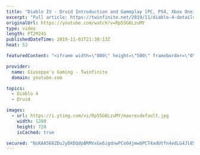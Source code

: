 ```yaml
---
title: "Diablo IV - Druid Introduction and Gameplay [PC, PS4, Xbox One]"
excerpt: "Full article: https://twinfinite.net/2019/11/diablo-4-details videos/ Recorded from Blizzcon livestream: https://blizzcon.com/en-us/watch."
originalUrl: https://youtube.com/watch?v=Rp55G6LzuMY
type: video
length: PT2M24S
publishedDateTime: 2019-11-01T21:30:13Z
heat: 52

featuredContent: "<iframe width=\"800\" height=\"500\" frameborder=\"0\" src=\"https://www.youtube.com/embed/Rp55G6LzuMY\" allow=\"accelerometer; autoplay; encrypted-media; gyroscope; picture-in-picture\" allowfullscreen></iframe>"

provider:
  name: Giuseppe's Gaming - Twinfinite
  domain: youtube.com

topics:
  - Diablo 4
  - Druid

images:
  - url: https://i.ytimg.com/vi/Rp55G6LzuMY/maxresdefault.jpg
    width: 1280
    height: 720
    isCached: true

secured: "NsKAA568ZDuJyDXDQdpBRMVxGx6igdnwPCo04jmwUPCT4adUtfn4edLG4Jl85eL7fv567BiyHHZi+sQHnfsk6jeSKwBpyUWnmsulZxVBx+4BHN3t0wTntwKseqV54j0/aWQ69m7qzyBYGmcMueHq/sduTE/LF3/RxyHm5ldnLwUHejr9637svQdQjYmRhRo+tSAmXkOXgPVZReCgurvRNNBMLeLJsHoLHeUFm3Y7f4cGLxpiYNZQ+bLsZcLvSZGBOl35JpHExRbV1SHOBICpxctojDxPxTBJ/QkGlrf09aSRCHGzNebhsD/WMkI9y6P5eSQxVKde5Ctoj3g8JXtbnQpVw97Vzg7AMkGqdDHEgScqq+1Cusx5+gywx30IGI7/9Kf3tXJwUI7wC57q3aKwxdmjH56jPJu8R/ZHsfYIlWA=;y5IStZ/51mAsWLAClRF4/g=="
---
```


